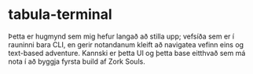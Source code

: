 # tabula-terminal

Þetta er hugmynd sem mig hefur langað að stilla upp; vefsíða sem er í rauninni bara CLI, en gerir notandanum kleift að navigatea vefinn eins og text-based adventure. Kannski er þetta UI og þetta base eitthvað sem má nota í að byggja fyrsta build af Zork Souls.